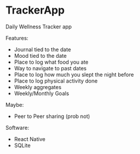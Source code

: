 # TrackerApp
Daily Wellness Tracker app

Features:
- Journal tied to the date
- Mood tied to the date
- Place to log what food you ate
- Way to navigate to past dates
- Place to log how much you slept the night before
- Place to log physical activity done 
- Weekly aggregates
- Weekly/Monthly Goals

Maybe:
- Peer to Peer sharing (prob not)


Software:
- React Native
- SQLite
